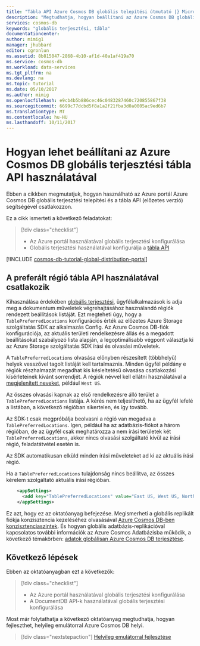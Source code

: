 ```yaml
---
title: "Tábla API Azure Cosmos DB globális telepítési útmutató |} Microsoft Docs"
description: "Megtudhatja, hogyan beállítani az Azure Cosmos DB globális terjesztési tábla API használatával."
services: cosmos-db
keywords: "globális terjesztési, tábla"
documentationcenter: 
author: mimig1
manager: jhubbard
editor: cgronlun
ms.assetid: 8b815047-2868-4b10-af1d-40a1af419a70
ms.service: cosmos-db
ms.workload: data-services
ms.tgt_pltfrm: na
ms.devlang: na
ms.topic: tutorial
ms.date: 05/10/2017
ms.author: mimig
ms.openlocfilehash: e9cb4b5b886cec46c0483287460c720855867f38
ms.sourcegitcommit: 6699c77dcbd5f8a1a2f21fba3d0a0005ac9ed6b7
ms.translationtype: MT
ms.contentlocale: hu-HU
ms.lasthandoff: 10/11/2017
---
```

# <a name="how-to-setup-azure-cosmos-db-global-distribution-using-the-table-api"></a>Hogyan lehet beállítani az Azure Cosmos DB globális terjesztési tábla API használatával

Ebben a cikkben megmutatjuk, hogyan használható az Azure portál Azure Cosmos DB globális terjesztési telepítési és a tábla API (előzetes verzió) segítségével csatlakozzon.

Ez a cikk ismerteti a következő feladatokat: 

> [!div class="checklist"]
> * Az Azure portál használatával globális terjesztési konfigurálása
> * Globális terjesztési használatával konfigurálja a [tábla API](table-introduction.md)

[!INCLUDE [cosmos-db-tutorial-global-distribution-portal](../../includes/cosmos-db-tutorial-global-distribution-portal.md)]


## <a name="connecting-to-a-preferred-region-using-the-table-api"></a>A preferált régió tábla API használatával csatlakozik

Kihasználása érdekében [globális terjesztési](distribute-data-globally.md), ügyfélalkalmazások is adja meg a dokumentum műveletek végrehajtásához használandó régiók rendezett beállítások listáját. Ezt megteheti úgy, hogy a `TablePreferredLocations` konfigurációs érték az előzetes Azure Storage szolgáltatás SDK az alkalmazás Config. Az Azure Cosmos DB-fiók konfigurációja, az aktuális területi rendelkezésre állás és a megadott beállításokat szabályozó lista alapján, a legoptimálisabb végpont választja ki az Azure Storage szolgáltatás SDK írási és olvasási műveletek.

A `TablePreferredLocations` olvasása előnyben részesített (többhelyű) helyek vesszővel tagolt listáját kell tartalmaznia. Minden ügyfél példány e régiók részhalmazát megadhat kis késleltetésű olvasása csatlakozási kísérleteinek kívánt sorrendjét. A régiók névvel kell ellátni használatával a [megjelenített neveket](https://msdn.microsoft.com/library/azure/gg441293.aspx), például `West US`.

Az összes olvasási kapnak az első rendelkezésre álló terület a `TablePreferredLocations` listája. A kérés nem teljesíthető, ha az ügyfél lefelé a listában, a következő régióban sikertelen, és így tovább.

Az SDK-t csak megpróbálja beolvasni a régió van megadva a `TablePreferredLocations`. Igen, például ha az adatbázis-fiókot a három régióban, de az ügyfél csak meghatározza a nem írási területek két `TablePreferredLocations`, akkor nincs olvasási szolgáltató kívül az írási régió, feladatátvétel esetén is.

Az SDK automatikusan elküld minden írási műveleteket ad ki az aktuális írási régió.

Ha a `TablePreferredLocations` tulajdonság nincs beállítva, az összes kérelem szolgáltató aktuális írási régióban.

```xml
    <appSettings>
      <add key="TablePreferredLocations" value="East US, West US, North Europe"/>           
    </appSettings>
```

Ez azt, hogy ez az oktatóanyag befejezése. Megismerheti a globális replikált fiókja konzisztencia kezeléséhez olvasásával [Azure Cosmos DB-ben konzisztenciaszintek](consistency-levels.md). És hogyan globális adatbázis-replikációval kapcsolatos további információk az Azure Cosmos Adatbázisba működik, a következő témakörben: [adatok globálisan Azure Cosmos DB terjesztése](distribute-data-globally.md).

## <a name="next-steps"></a>Következő lépések

Ebben az oktatóanyagban ezt a következők:

> [!div class="checklist"]
> * Az Azure portál használatával globális terjesztési konfigurálása
> * A DocumentDB API-k használatával globális terjesztési konfigurálása

Most már folytathatja a következő oktatóanyag megtudhatja, hogyan fejleszthet, helyileg emulátorral Azure Cosmos DB helyi.

> [!div class="nextstepaction"]
> [Helyileg emulátorral fejlesztése](local-emulator.md)